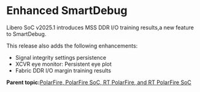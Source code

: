 # Enhanced SmartDebug

Libero SoC v2025.1 introduces MSS DDR I/O training results,a new feature to SmartDebug.

This release also adds the following enhancements:

-   Signal integrity settings persistence
-   XCVR eye monitor: Persistent eye plot
-   Fabric DDR I/O margin training results

**Parent topic:**[PolarFire, PolarFire SoC, RT PolarFire, and RT PolarFire SoC](GUID-C2FC30EF-8572-4D99-89A2-E30EB18E171D.md)

